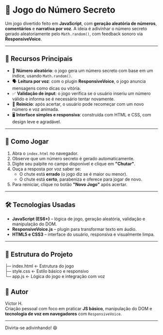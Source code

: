 # 🎯 Jogo do Número Secreto

Um jogo divertido feito em **JavaScript**, com **geração aleatória de números**, **comentários** e **narrativa por voz**. A ideia é adivinhar o número secreto gerado aleatoriamente pelo `Math.random()`, com feedback sonoro via **ResponsiveVoice**.

---

## 🧩 Recursos Principais

- 🎲 **Número aleatório**: o jogo gera um número secreto com base em um índice, usando `Math.random()`.
- 🗣️ **Leitura por voz**: com o plugin **ResponsiveVoice**, o jogo anuncia mensagens como dicas ou vitória.
- ✅ **Validação de input**: o jogo verifica se o usuário inseriu um número válido e informa se é necessário tentar novamente.
- 🔁 **Reinício**: após acertar, o usuário pode recomeçar com um novo número e voz animada.
- 🖥️ **Interface simples e responsiva**: construída com HTML e CSS, com design leve e agradável.

---

## 🚀 Como Jogar

1. Abra o `index.html` no navegador.
2. Observe que um número secreto é gerado automaticamente.
3. Digite seu palpite no campo disponível e clique em **"Chutar"**.
4. Ouça a resposta por voz saber se:
   - O chute está **errado** (o jogo diz se é maior ou menor).
   - O chute está **certo**, parabeniza e oferece para jogar de novo.
5. Para reiniciar, clique no botão **"Novo Jogo"** após acertar.

---

## 🛠️ Tecnologias Usadas

- **JavaScript (ES6+)** – lógica de jogo, geração aleatória, validação e manipulação do DOM.
- **ResponsiveVoice.js** – plugin para transformar texto em áudio.
- **HTML5 e CSS3** – interface do usuário, responsiva e visualmente limpa.

---

## 📂 Estrutura do Projeto
├─ index.html ← Estrutura do jogo<br>
├─ style.css ← Estilo básico e responsivo<br>
└─ app.js ← Lógica do jogo e integração com voz<br>

## 🙋 Autor

Victor H.  
Criação pessoal com foco em praticar **JS básico**, manipulação do DOM e **tecnologia de voz em navegadores** com `ResponsiveVoice`.

---

Divirta-se adivinhando! 😄
